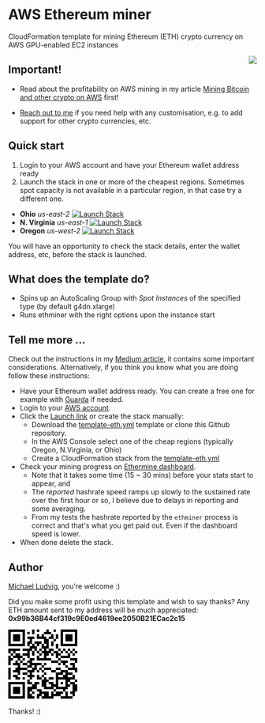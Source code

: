 # AWS Ethereum miner

CloudFormation template for mining Ethereum (ETH) crypto currency on AWS GPU-enabled EC2 instances

<img align="right" src="https://upload.wikimedia.org/wikipedia/commons/thumb/0/05/Ethereum_logo_2014.svg/128px-Ethereum_logo_2014.svg.png"/>

## Important!

- Read about the profitability on AWS mining in my article [Mining Bitcoin and other crypto on 
AWS](https://michael-ludvig.medium.com/mining-bitcoin-and-other-crypto-on-aws-eb172940059f) first!

- [Reach out to me](../../issues) if you need help with any customisation, e.g. to add support for other crypto currencies, etc.

## Quick start

1. Login to your AWS account and have your Ethereum wallet address ready
2. Launch the stack in one or more of the cheapest regions. Sometimes spot capacity is not available in a particular region, in that case try a different one.
  * **Ohio** _us-east-2_ [![Launch Stack](https://s3.amazonaws.com/cloudformation-examples/cloudformation-launch-stack.png)](https://console.aws.amazon.com/cloudformation/home?region=us-east-2#/stacks/new?stackName=ethminer&templateURL=https://s3.us-west-2.amazonaws.com/cnl4uehyq6/ethminer/template-eth.yml)
  * **N. Virginia** _us-east-1_ [![Launch Stack](https://s3.amazonaws.com/cloudformation-examples/cloudformation-launch-stack.png)](https://console.aws.amazon.com/cloudformation/home?region=us-east-1#/stacks/new?stackName=ethminer&templateURL=https://s3.us-west-2.amazonaws.com/cnl4uehyq6/ethminer/template-eth.yml)
  * **Oregon** _us-west-2_ [![Launch Stack](https://s3.amazonaws.com/cloudformation-examples/cloudformation-launch-stack.png)](https://console.aws.amazon.com/cloudformation/home?region=us-west-2#/stacks/new?stackName=ethminer&templateURL=https://s3.us-west-2.amazonaws.com/cnl4uehyq6/ethminer/template-eth.yml)

You will have an opportunity to check the stack details, enter the wallet address, etc, before the stack is launched.

## What does the template do?

* Spins up an AutoScaling Group with *Spot Instances* of the specified type (by default g4dn.xlarge)
* Runs ethminer with the right options upon the instance start

## Tell me more ...

Check out the instructions in my [Medium article](https://michael-ludvig.medium.com/mining-bitcoin-and-other-crypto-on-aws-eb172940059f),
it contains some important considerations. Alternatively, if you think you know what you are doing follow these instructions:

* Have your Ethereum wallet address ready. You can create a free one for example with [Guarda](https://guarda.io) if needed.
* Login to your [AWS account](https://aws.amazon.com).
* Click the [Launch link](https://console.aws.amazon.com/cloudformation/home?region=us-west-2#/stacks/new?stackName=ethminer&templateURL=https://s3.us-west-2.amazonaws.com/cnl4uehyq6/ethminer/template-eth.yml) or create the stack manually:
  * Download the [template-eth.yml](template-eth.yml) template or clone this Github repository.
  * In the AWS Console select one of the cheap regions (typically Oregon, N.Virginia, or Ohio)
  * Create a CloudFormation stack from the [template-eth.yml](template-eth.yml)
* Check your mining progress on [Ethermine dashboard](https://ethermine.org/). 
  * Note that it takes some time (15 ~ 30 mins) before your stats start to appear, and 
  * The *reported* hashrate speed ramps up slowly to the sustained rate over the first hour or
    so, I believe due to delays in reporting and some averaging. 
  * From my tests the hashrate reported by the `ethminer` process is correct and that's what you get paid out. Even if the dashboard speed is lower.
* When done delete the stack.

## Author

[Michael Ludvig](https://aws.nz), you're welcome :)

Did you make some profit using this template and wish to say thanks? Any ETH amount sent to my address will be much appreciated: **0x99b36B44cf319c9E0ed4619ee2050B21ECac2c15**

![0x99b36B44cf319c9E0ed4619ee2050B21ECac2c15](qr.png)

Thanks! :)
